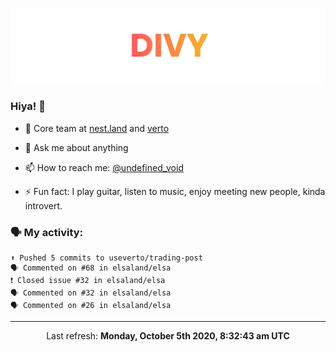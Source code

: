 
![](https://github.com/divy-work/divy-work/raw/master/assets/divy.png)

### Hiya! 👋

- 🔭 Core team at [nest.land](https://github.com/nestdotland/nest.land) and [verto](https://github.com/useverto/verto)

- 💬 Ask me about anything

- 📫 How to reach me: [@undefined_void](https://instagram.com/divy.exe)

- ⚡ Fun fact: I play guitar, listen to music, enjoy meeting new people, kinda introvert.

### 🗣 My activity:

```
⬆️ Pushed 5 commits to useverto/trading-post
🗣 Commented on #68 in elsaland/elsa
❗️ Closed issue #32 in elsaland/elsa
🗣 Commented on #32 in elsaland/elsa
🗣 Commented on #26 in elsaland/elsa
```

------------
<p align="center">Last refresh: <b>Monday, October 5th 2020, 8:32:43 am UTC</b></p>
